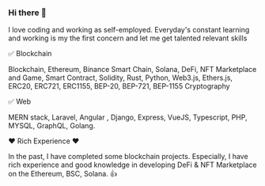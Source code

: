 ### Hi there 👋

I love coding and working as self-employed. 
Everyday's constant learning and working is my the first concern and let me get talented relevant skills

✅ Blockchain

  Blockchain, Ethereum, Binance Smart Chain, Solana, DeFi, NFT Marketplace and Game, Smart Contract, Solidity, Rust, Python, Web3.js, Ethers.js, ERC20, ERC721, ERC1155, BEP-20, BEP-721, BEP-1155 Cryptography
  
✅ Web

   MERN stack, Laravel, Angular , Django, Express, VueJS, Typescript, PHP, MYSQL, GraphQL, Golang.
    

❤ Rich Experience ❤

   In the past, I have completed some blockchain projects. Especially, I have rich experience and good knowledge in developing DeFi & NFT Marketplace on the Ethereum, BSC, Solana. 👍


